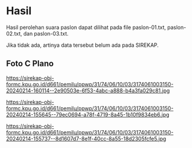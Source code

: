 # Hasil

Hasil perolehan suara paslon dapat dilihat pada file paslon-01.txt, paslon-02.txt, dan paslon-03.txt.

Jika tidak ada, artinya data tersebut belum ada pada SIREKAP.

## Foto C Plano

https://sirekap-obj-formc.kpu.go.id/d661/pemilu/ppwp/31/74/06/10/03/3174061003150-20240214-160114--2e90503e-6f53-4abc-a888-b4a3fa029c81.jpg

https://sirekap-obj-formc.kpu.go.id/d661/pemilu/ppwp/31/74/06/10/03/3174061003150-20240214-155645--79ec0694-a78f-4719-8a45-1b10f9834eb6.jpg

https://sirekap-obj-formc.kpu.go.id/d661/pemilu/ppwp/31/74/06/10/03/3174061003150-20240214-155737--8d1607d7-8e1f-40cc-8a55-18d2305fcfe5.jpg
